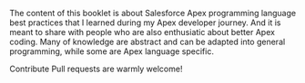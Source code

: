 The content of this booklet is about Salesforce Apex programming language best practices that I learned during my Apex developer journey. And it is meant to share with people who are also enthusiatic about better Apex coding.
Many of knowledge are abstract and can be adapted into general programming, while some are Apex language specific.

Contribute
Pull requests are warmly welcome!
